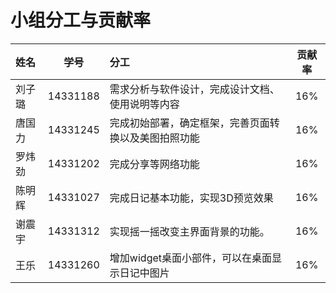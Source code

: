 # 小组分工与贡献率

| **姓名** |  **学号**  | **分工**                     | **贡献率** |
| :----- | :------: | :------------------------- | :-----: |
| 刘子璐    | 14331188 | 需求分析与软件设计，完成设计文档、使用说明等内容   |   16%   |
| 唐国力    | 14331245 | 完成初始部署，确定框架，完善页面转换以及美图拍照功能 |   16%   |
| 罗炜劲    | 14331202 | 完成分享等网络功能                  |   16%   |
| 陈明辉    | 14331027 | 完成日记基本功能，实现3D预览效果          |   16%   |
| 谢震宇    | 14331312 | 实现摇一摇改变主界面背景的功能。           |   16%   |
| 王乐     | 14331260 | 增加widget桌面小部件，可以在桌面显示日记中图片 |   16%   |

 